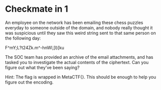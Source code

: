 # Checkmate in 1

An employee on the network has been emailing these chess puzzles everyday to someone outside of the domain, and nobody really thought it was suspicious until they saw this weird string sent to that same person on the following day:

F^mY;L?t24Zk.m^-hnWl,[l)[ku

The SOC team has provided an archive of the email attachments, and has tasked you to investigate the actual contents of the ciphertext. Can you figure out what they've been saying?

Hint: The flag is wrapped in MetaCTF{}. This should be enough to help you figure out the encoding.
